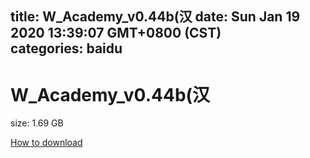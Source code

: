 
title: W_Academy_v0.44b(汉
date: Sun Jan 19 2020 13:39:07 GMT+0800 (CST)    
categories: baidu
---

# W_Academy_v0.44b(汉
size: 1.69 GB
 
 

[How to download](https://bpcam.bemobtrk.com/go/2ceec3aa-1ca2-46d6-b9ff-aaa5c184517c?jno=5255)
